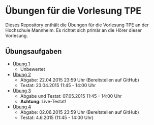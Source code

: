 # Übungen für die Vorlesung TPE

Dieses Repository enthält die Übungen für die Vorlesung TPE an der Hochschule Mannheim. Es richtet sich primär an die Hörer dieser Vorlesung.

## Übungsaufgaben

  * [Übung 1](exercise1)
    - Unbewertet 
  * [Übung 2](exercise2)
    - Abgabe: 22.04.2015 23:59 Uhr (Bereitstellen auf GitHub)
    - Testat: 23.04.2015 11:45 - 14:00 Uhr
  * [Übung 3](exercise3)
    - Abgabe und Testat: 07.05.2015 11:45 - 14:00 Uhr
    - **Achtung**: Live-Testat!
 * [Übung 4](exercise4)
    - Abgabe: 02.06.2015 23:59 Uhr (Bereitstellen auf GitHub)
    - Testat: 4.6.2015 (11:45 - 14:00 Uhr)



